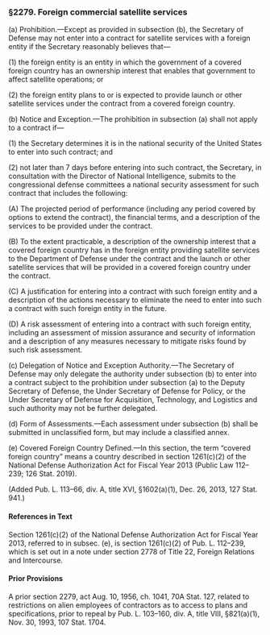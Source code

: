 ### §2279. Foreign commercial satellite services ###

(a) Prohibition.—Except as provided in subsection (b), the Secretary of Defense may not enter into a contract for satellite services with a foreign entity if the Secretary reasonably believes that—

(1) the foreign entity is an entity in which the government of a covered foreign country has an ownership interest that enables that government to affect satellite operations; or

(2) the foreign entity plans to or is expected to provide launch or other satellite services under the contract from a covered foreign country.

(b) Notice and Exception.—The prohibition in subsection (a) shall not apply to a contract if—

(1) the Secretary determines it is in the national security of the United States to enter into such contract; and

(2) not later than 7 days before entering into such contract, the Secretary, in consultation with the Director of National Intelligence, submits to the congressional defense committees a national security assessment for such contract that includes the following:

(A) The projected period of performance (including any period covered by options to extend the contract), the financial terms, and a description of the services to be provided under the contract.

(B) To the extent practicable, a description of the ownership interest that a covered foreign country has in the foreign entity providing satellite services to the Department of Defense under the contract and the launch or other satellite services that will be provided in a covered foreign country under the contract.

(C) A justification for entering into a contract with such foreign entity and a description of the actions necessary to eliminate the need to enter into such a contract with such foreign entity in the future.

(D) A risk assessment of entering into a contract with such foreign entity, including an assessment of mission assurance and security of information and a description of any measures necessary to mitigate risks found by such risk assessment.

(c) Delegation of Notice and Exception Authority.—The Secretary of Defense may only delegate the authority under subsection (b) to enter into a contract subject to the prohibition under subsection (a) to the Deputy Secretary of Defense, the Under Secretary of Defense for Policy, or the Under Secretary of Defense for Acquisition, Technology, and Logistics and such authority may not be further delegated.

(d) Form of Assessments.—Each assessment under subsection (b) shall be submitted in unclassified form, but may include a classified annex.

(e) Covered Foreign Country Defined.—In this section, the term “covered foreign country” means a country described in section 1261(c)(2) of the National Defense Authorization Act for Fiscal Year 2013 (Public Law 112–239; 126 Stat. 2019).

(Added Pub. L. 113–66, div. A, title XVI, §1602(a)(1), Dec. 26, 2013, 127 Stat. 941.)

#### References in Text ####

Section 1261(c)(2) of the National Defense Authorization Act for Fiscal Year 2013, referred to in subsec. (e), is section 1261(c)(2) of Pub. L. 112–239, which is set out in a note under section 2778 of Title 22, Foreign Relations and Intercourse.

#### Prior Provisions ####

A prior section 2279, act Aug. 10, 1956, ch. 1041, 70A Stat. 127, related to restrictions on alien employees of contractors as to access to plans and specifications, prior to repeal by Pub. L. 103–160, div. A, title VIII, §821(a)(1), Nov. 30, 1993, 107 Stat. 1704.